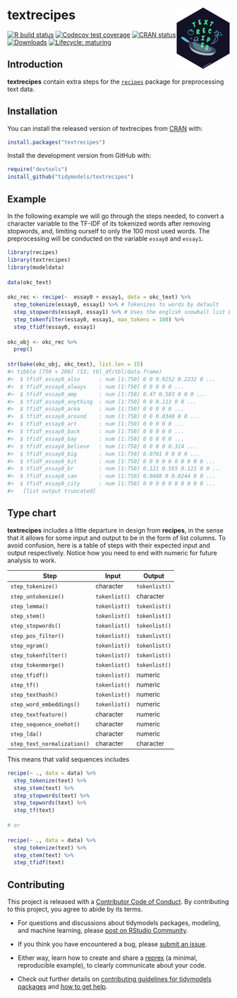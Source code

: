 
<!-- README.md is generated from README.Rmd. Please edit that file -->

# textrecipes <a href='https://textrecipes.tidymodels.org'><img src='man/figures/logo.png' align="right" height="139" /></a>

<!-- badges: start -->

[![R build
status](https://github.com/tidymodels/textrecipes/workflows/R-CMD-check/badge.svg)](https://github.com/tidymodels/textrecipes/actions)
[![Codecov test
coverage](https://codecov.io/gh/tidymodels/textrecipes/branch/master/graph/badge.svg)](https://codecov.io/github/tidymodels/textrecipes?branch=master)
[![CRAN
status](http://www.r-pkg.org/badges/version/textrecipes)](https://CRAN.R-project.org/package=textrecipes)
[![Downloads](http://cranlogs.r-pkg.org/badges/textrecipes)](https://CRAN.R-project.org/package=textrecipes)
[![Lifecycle:
maturing](https://img.shields.io/badge/lifecycle-maturing-blue.svg)](https://www.tidyverse.org/lifecycle/#maturing)
<!-- badges: end -->

## Introduction

**textrecipes** contain extra steps for the
[`recipes`](https://CRAN.R-project.org/package=recipes) package for
preprocessing text data.

## Installation

You can install the released version of textrecipes from
[CRAN](https://CRAN.R-project.org) with:

``` r
install.packages("textrecipes")
```

Install the development version from GitHub with:

``` r
require("devtools")
install_github("tidymodels/textrecipes")
```

## Example

In the following example we will go through the steps needed, to convert
a character variable to the TF-IDF of its tokenized words after removing
stopwords, and, limiting ourself to only the 100 most used words. The
preprocessing will be conducted on the variable `essay0` and `essay1`.

``` r
library(recipes)
library(textrecipes)
library(modeldata)

data(okc_text)

okc_rec <- recipe(~  essay0 + essay1, data = okc_text) %>%
  step_tokenize(essay0, essay1) %>% # Tokenizes to words by default
  step_stopwords(essay0, essay1) %>% # Uses the english snowball list by default
  step_tokenfilter(essay0, essay1, max_tokens = 100) %>%
  step_tfidf(essay0, essay1)
   
okc_obj <- okc_rec %>%
  prep()
   
str(bake(okc_obj, okc_text), list.len = 15)
#> tibble [750 × 200] (S3: tbl_df/tbl/data.frame)
#>  $ tfidf_essay0_also      : num [1:750] 0 0 0.0252 0.2232 0 ...
#>  $ tfidf_essay0_always    : num [1:750] 0 0 0 0 0 ...
#>  $ tfidf_essay0_amp       : num [1:750] 0.47 0.583 0 0 0 ...
#>  $ tfidf_essay0_anything  : num [1:750] 0 0 0.113 0 0 ...
#>  $ tfidf_essay0_area      : num [1:750] 0 0 0 0 0 ...
#>  $ tfidf_essay0_around    : num [1:750] 0 0 0.0348 0 0 ...
#>  $ tfidf_essay0_art       : num [1:750] 0 0 0 0 0 ...
#>  $ tfidf_essay0_back      : num [1:750] 0 0 0 0 0 ...
#>  $ tfidf_essay0_bay       : num [1:750] 0 0 0 0 0 ...
#>  $ tfidf_essay0_believe   : num [1:750] 0 0 0 0 0.314 ...
#>  $ tfidf_essay0_big       : num [1:750] 0.0781 0 0 0 0 ...
#>  $ tfidf_essay0_bit       : num [1:750] 0 0 0 0 0 0 0 0 0 0 ...
#>  $ tfidf_essay0_br        : num [1:750] 0.121 0.565 0.121 0 0 ...
#>  $ tfidf_essay0_can       : num [1:750] 0.0488 0 0.0244 0 0 ...
#>  $ tfidf_essay0_city      : num [1:750] 0 0 0 0 0 0 0 0 0 0 ...
#>   [list output truncated]
```

## Type chart

**textrecipes** includes a little departure in design from **recipes**,
in the sense that it allows for some input and output to be in the form
of list columns. To avoid confusion, here is a table of steps with their
expected input and output respectively. Notice how you need to end with
numeric for future analysis to work.

| Step                        | Input         | Output        |
| --------------------------- | ------------- | ------------- |
| `step_tokenize()`           | character     | `tokenlist()` |
| `step_untokenize()`         | `tokenlist()` | character     |
| `step_lemma()`              | `tokenlist()` | `tokenlist()` |
| `step_stem()`               | `tokenlist()` | `tokenlist()` |
| `step_stopwords()`          | `tokenlist()` | `tokenlist()` |
| `step_pos_filter()`         | `tokenlist()` | `tokenlist()` |
| `step_ngram()`              | `tokenlist()` | `tokenlist()` |
| `step_tokenfilter()`        | `tokenlist()` | `tokenlist()` |
| `step_tokenmerge()`         | `tokenlist()` | `tokenlist()` |
| `step_tfidf()`              | `tokenlist()` | numeric       |
| `step_tf()`                 | `tokenlist()` | numeric       |
| `step_texthash()`           | `tokenlist()` | numeric       |
| `step_word_embeddings()`    | `tokenlist()` | numeric       |
| `step_textfeature()`        | character     | numeric       |
| `step_sequence_onehot()`    | character     | numeric       |
| `step_lda()`                | character     | numeric       |
| `step_text_normalization()` | character     | character     |

This means that valid sequences includes

``` r
recipe(~ ., data = data) %>%
  step_tokenize(text) %>%
  step_stem(text) %>%
  step_stopwords(text) %>%
  step_topwords(text) %>%
  step_tf(text)

# or

recipe(~ ., data = data) %>%
  step_tokenize(text) %>%
  step_stem(text) %>%
  step_tfidf(text)
```

## Contributing

This project is released with a [Contributor Code of
Conduct](https://contributor-covenant.org/version/2/0/CODE_OF_CONDUCT.html).
By contributing to this project, you agree to abide by its terms.

  - For questions and discussions about tidymodels packages, modeling,
    and machine learning, please [post on RStudio
    Community](https://rstd.io/tidymodels-community).

  - If you think you have encountered a bug, please [submit an
    issue](https://github.com/tidymodels/textrecipes/issues).

  - Either way, learn how to create and share a
    [reprex](https://rstd.io/reprex) (a minimal, reproducible example),
    to clearly communicate about your code.

  - Check out further details on [contributing guidelines for tidymodels
    packages](https://www.tidymodels.org/contribute/) and [how to get
    help](https://www.tidymodels.org/help/).
